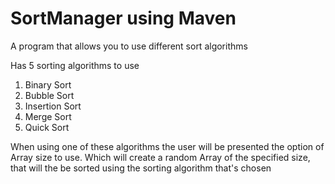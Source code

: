 # SortManager using Maven
A program that allows you to use different sort algorithms 

Has 5 sorting algorithms to use
1. Binary Sort
2. Bubble Sort
3. Insertion Sort
4. Merge Sort
5. Quick Sort

When using one of these algorithms the user will be presented the option of Array size to use. 
Which will create a random Array of the specified size, that will the be sorted using the sorting algorithm that's chosen
